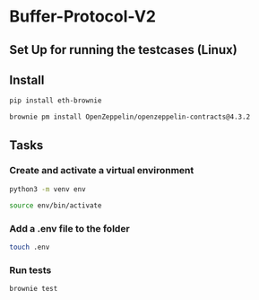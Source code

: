 # Buffer-Protocol-V2


## Set Up for running the testcases (Linux)


## Install

```bash
pip install eth-brownie
```

```bash
brownie pm install OpenZeppelin/openzeppelin-contracts@4.3.2
```

## Tasks

### Create and activate a virtual environment

```bash
python3 -m venv env
```
```bash
source env/bin/activate
```

### Add a .env file to the folder

```bash
touch .env
```

### Run tests

```bash
brownie test
```
